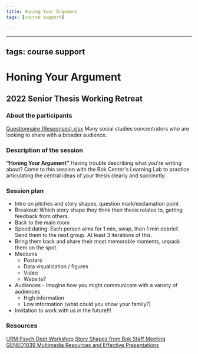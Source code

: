 ```yaml
---
title: Honing Your Argument
tags: [course support]

---
```


---
tags: course support
---

# Honing Your Argument
## 2022 Senior Thesis Working Retreat

### About the participants
[Questionnaire (Responses).xlsx](https://docs.google.com/spreadsheets/d/1vWRctM_9vJ_HrVZ4PzgZUgGOLgw9V8Px/edit#gid=1196605445)
Many social studies concentrators who are looking to share with a broader audience.

### Description of the session
**“Honing Your Argument”**
Having trouble describing what you're writing about? Come to this session with the Bok Center's Learning Lab to practice articulating the central ideas of your thesis clearly and succinctly.

### Session plan
* Intro on pitches and story shapes, question mark/exclamation point
* Breakout: Which story shape they think their thesis relates to, getting feedback from others.
* Back to the main room
* Speed dating: Each person aims for 1 min, swap, then 1 min debrief. Send them to the next group. At least 3 iterations of this.
* Bring them back and share their most memorable moments, unpack them on the spot.
* Mediums
    * Posters
    * Data visualization / figures
    * Video
    * Website?
* Audiences - Imagine how you might communicate with a variety of audiences
    * High information
    * Low information (what could you show your family?)
* Invitation to work with us in the future!!!


### Resources

[URM Psych Dept Workshop](https://www.canva.com/design/DAEbBIP9Qi8/share/preview?token=s1clAPl6rYabSeu0oQmasQ&role=EDITOR&utm_content=DAEbBIP9Qi8&utm_campaign=designshare&utm_medium=link&utm_source=sharebutton)
[Story Shapes from Bok Staff Meeting](https://www.canva.com/design/DAEa6PsqNbo/h0DthBF451FvkWIu5j_-sA/view?utm_content=DAEa6PsqNbo&utm_campaign=designshare&utm_medium=link&utm_source=homepage_design_menu)
[GENED1039 Multimedia Resources and Effective Presentations](https://www.canva.com/design/DAEaKCMPYi4/aqQfWVMe6gCPUrW27OwiTw/view?utm_content=DAEaKCMPYi4&utm_campaign=designshare&utm_medium=link&utm_source=homepage_design_menu)